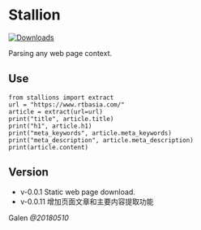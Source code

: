 # Stallion

[![Downloads](https://pepy.tech/badge/stallions)](https://pepy.tech/project/stallions)

Parsing any web page context.

## Use
```
from stallions import extract
url = "https://www.rtbasia.com/"
article = extract(url=url)
print("title", article.title)
print("h1", article.h1)
print("meta_keywords", article.meta_keywords)
print("meta_description", article.meta_description)
print(article.content)
```

## Version
- v-0.0.1 Static web page download.
- v-0.0.11 增加页面文章和主要内容提取功能


Galen _@20180510_